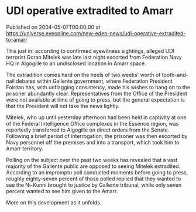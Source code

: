 # UDI operative extradited to Amarr
Published on 2004-05-07T00:00:00 at https://universe.eveonline.com/new-eden-news/udi-operative-extradited-to-amarr

This just in: according to confirmed eyewitness sightings, alleged UDI terrorist Goran Mitelek was late last night escorted from Federation Navy HQ in Algogille to an undisclosed location in Amarr space.   
  
The extradition comes hard on the heels of two weeks' worth of tooth-and-nail debates within Gallente government, where Federation President Foiritan has, with unflagging consistency, made his wishes to hang on to the prisoner abundantly clear. Representatives from the Office of the President were not available at time of going to press, but the general expectation is that the President will not take the news lightly.   
  
Mitelek, who up until yesterday afternoon had been held in captivity at one of the Federal Intelligence Office complexes in the Essence region, was reportedly transferred to Algogille on direct orders from the Senate. Following a brief period of interrogation, the prisoner was then escorted by Navy personnel off the premises and into a transport, which took him to Amarr territory.   
  
Polling on the subject over the past two weeks has revealed that a vast majority of the Gallente public are opposed to seeing Mitelek extradited. According to an impromptu poll conducted moments before going to press, roughly eighty-seven percent of those polled replied that they wanted to see the Ni-Kunni brought to justice by Gallente tribunal, while only seven percent wanted to see him given to the Amarr.   
  
More on this development as it unfolds.
